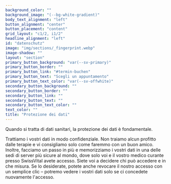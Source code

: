 ```yaml
---
background_color: ""
background_image: "(--bg-white-gradient)"
body_text_alignment: "left"
button_alignment: "center"
button_placement: "content"
grid_layout: "c1/2, i1/2"
headline_alignment: "left"
id: "datenschutz"
image: "img/sections/_fingerprint.webp"
image-shadow: ""
layout: "section"
primary_button_background: "var(--sv-primary)"
primary_button_border: ""
primary_button_link: "#termin-buchen"
primary_button_text: "Scegli un appuntamento"
primary_button_text_color: "var(--sv-offwhite)"
secondary_button_background: ""
secondary_button_border: ""
secondary_button_link: ""
secondary_button_text: ""
secondary_button_text_color: ""
text_color: ""
title: "Protezione dei dati"
---
```


Quando si tratta di dati sanitari, la protezione dei dati è fondamentale.

Trattiamo i vostri dati in modo confidenziale. Non traiamo alcun profitto dalle terapie e vi consigliamo solo come faremmo con un buon amico. Inoltre, facciamo un passo in più e memorizziamo i vostri dati in una delle sedi di server più sicure al mondo, dove solo voi e il vostro medico curante presso SwissVital avete accesso. Siete voi a decidere chi può accedere e in che misura. Se lo desiderate, potete anche revocare il nostro accesso con un semplice clic – potremo vedere i vostri dati solo se ci concedete nuovamente l'accesso.
